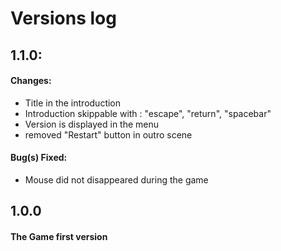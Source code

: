 # Versions log

## 1.1.0:

####  Changes:


  - Title in the introduction
  - Introduction skippable with : "escape", "return", "spacebar"
  - Version is displayed in the menu
  - removed "Restart" button in outro scene


####  Bug(s) Fixed:

  - Mouse did not disappeared during the game

## 1.0.0

#### The Game first version
